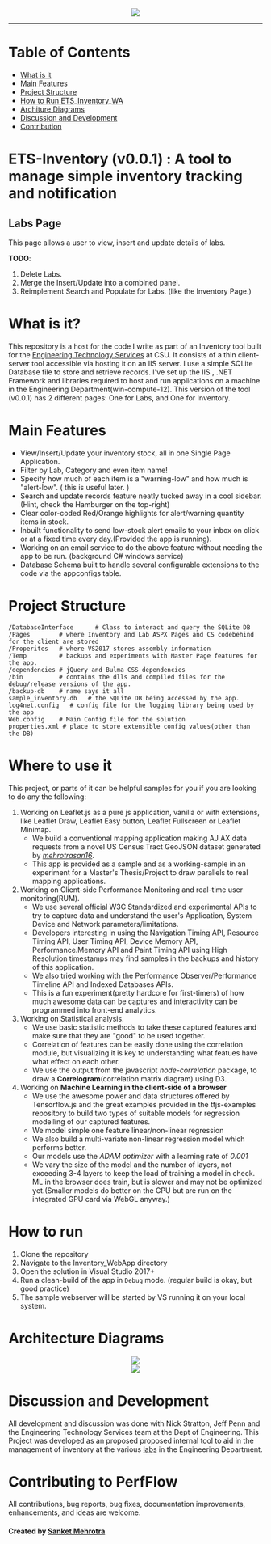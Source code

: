 <div align="center">
  <img src="images/header-logo.png"><br>
</div>

-----------------

# Table of Contents
- [What is it](#what_is_it)
- [Main Features](#main-features)  
- [Project Structure](#project_structure)
- [How to Run ETS_Inventory_WA](#how-to-run)
- [Architure Diagrams](#digs)   
- [Discussion and Development](#dev)
- [Contribution](#contri)


# ETS-Inventory (v0.0.1) : A tool to manage simple inventory tracking and notification


## Labs Page

This page allows a user to view, insert and update details of labs. 

**TODO**: 
1. Delete Labs.
2. Merge the Insert/Update into a combined panel.
3. Reimplement Search and Populate for Labs. (like the Inventory Page.)



# What is it? <a name="what_is_it"></a>

This repository is a host for the code I write as part of an Inventory tool built for the [Engineering Technology Services](https://www.engr.colostate.edu/ets/) at CSU. 
It consists of a thin client-server tool accessible via hosting it on an IIS server. I use a simple SQLite Database file to store and retrieve records.
I've set up the IIS , .NET Framework and libraries required to host and run applications on a machine in the Engineering Department(win-compute-12).
This version of the tool (v0.0.1) has 2 different pages: One for Labs, and One for Inventory.

# Main Features <a name="main-features"></a>

- View/Insert/Update your inventory stock, all in one Single Page Application. 
- Filter by Lab, Category and even item name!
- Specify how much of each item is a "warning-low" and how much is "alert-low". ( this is useful later. )
- Search and update records feature neatly tucked away in a cool sidebar.(Hint, check the Hamburger on the top-right) 
- Clear color-coded Red/Orange highlights for alert/warning quantity items in stock.
- Inbuilt functionality to send low-stock alert emails to your inbox on click or at a fixed time every day.(Provided the app is running).
- Working on an email service to do the above feature without needing the app to be run. (background C# windows service)
- Database Schema built to handle several configurable extensions to the code via the appconfigs table.

# Project Structure <a name="project_structure"></a>
    /DatabaseInterface      # Class to interact and query the SQLite DB 
    /Pages        # where Inventory and Lab ASPX Pages and CS codebehind for the client are stored
    /Properites   # where VS2017 stores assembly information
    /Temp         # backups and experiments with Master Page features for the app. 
    /dependencies # jQuery and Bulma CSS dependencies 
    /bin          # contains the dlls and compiled files for the debug/release versions of the app.
    /backup-db    # name says it all
    sample_inventory.db   # the SQLite DB being accessed by the app.
    log4net.config   # config file for the logging library being used by the app
    Web.config    # Main Config file for the solution
    properties.xml # place to store extensible config values(other than the DB)
        

# Where to use it <a name="where-to-use"></a>
This project, or parts of it can be helpful samples for you if you are looking to do any the following:
1. Working on Leaflet.js as a pure js application, vanilla or with extensions, like Leaflet Draw, Leaflet Easy button, Leaflet Fullscreen or Leaflet Minimap.
   - We build a conventional mapping application making AJ AX data requests from a novel US Census Tract GeoJSON dataset generated by [*mehrotrasan16*](https://github.com/mehrotrasan16/us-census-tracts-shapefiles-and-geojson).
   - This app is provided as a sample and as a working-sample in an experiment for a Master's Thesis/Project to draw parallels to real mapping applications.
2. Working on Client-side Performance Monitoring and real-time user monitoring(RUM). 
   - We use several official W3C Standardized and experimental APIs to try to capture data and understand the user's Application, System Device and Network parameters/limitations.
   - Developers interesting in using the Navigation Timing API, Resource Timing API, User Timing API, Device Memory API, Performance.Memory API and Paint Timing API using High Resolution timestamps may find samples in the backups and history of this application.
   - We also tried working with the Performance Observer/Performance Timeline API and Indexed Databases APIs.
   - This is a fun experiment(pretty hardcore for first-timers) of how much awesome data can be captures and interactivity can be programmed into front-end analytics. 
3. Working on Statistical analysis.
   - We use basic statistic methods to take these captured features and make sure that they are "good" to be used together. 
   - Correlation of features can be easily done using the correlation module, but visualizing it is key to understanding what featues have what effect on each other.
   - We use the output from the javascript *node-correlation* package, to draw a **Correlogram**(correlation matrix diagram) using D3.
4. Working on **Machine Learning in the client-side of a browser**
   - We use the awesome power and data structures offered by Tensorflow.js and the great examples provided in the tfjs-examples repository to build two types of suitable models for regression modelling of our captured features.
   - We model simple one feature linear/non-linear regression
   - We also build a multi-variate non-linear regression model which performs better.
   - Our models use the *ADAM optimizer* with a learning rate of *0.001*
   - We vary the size of the model and the number of layers, not exceeding 3-4 layers to keep the load of training a model in check. ML in the browser does train, but is slower and may not be optimized yet.(Smaller models do better on the CPU but are run on the integrated GPU card via WebGL anyway.)
   
# How to run <a name="how-to-run"></a>
1. Clone the repository
2. Navigate to the Inventory_WebApp directory
3. Open the solution in Visual Studio 2017+
4. Run a clean-build of the app in `Debug` mode. (regular build is okay, but good practice)
6. The sample webserver will be started by VS running it on your local system.

# Architecture Diagrams <a name="digs"></a>
<div align="center">
  <img src="images/architecture-digs.png"><br>
</div>

<div align="center">
  <img src="images/db-schema.png"><br>
</div>


# Discussion and Development <a name="dev"></a>
All development and discussion was done with Nick Stratton, Jeff Penn and the Engineering Technology Services team at the Dept of Engineering. This Project was developed as an proposed proposed internal tool to aid in the management of inventory at the various [labs](https://www.engr.colostate.edu/ets/lab-and-classroom-overview/) in the Engineering Department.

# Contributing to PerfFlow <a name="contri"></a>
All contributions, bug reports, bug fixes, documentation improvements, enhancements, and ideas are welcome.

#### Created by [Sanket Mehrotra](https://github.com/mehrotrasan16)



